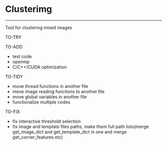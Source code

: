 # Clusterimg
---
Tool for clustering mixed images

TO-TRY

TO-ADD
- test code
- openmp
- C/C++/CUDA optimization

TO-TIDY
- move thread functions in another file
- move image reading functions to another file
- move global variables in another file
- functionalize multiple codes

TO-FIX
- fix interactive threshold selection
- fix image and template files paths, make them full path lists(merge get_image_dict and get_template_dict in one and merge get_corner_features etc)